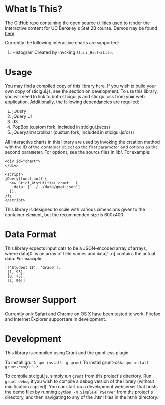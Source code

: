 What Is This?
=============
The GitHub repo containing the open source utilities used to render the
interactive content for UC Berkeley's Stat 2B course. Demos may be found
[here](http://jeady.github.com/stat-2b).

Currently the following interactive charts are supported:

1. Histogram
   Created by invoking `Stici_HistHiLite`.

Usage
=====
You may find a compiled copy of this library
[here](https://raw.github.com/jeady/stat-2b/gh-pages/sticigui.js). If you wish
to build your own copy of sticigui.js, see the section on development. To use
this library, you will need to link to both sticigui.js and sticigui.css from
your web application. Additionally, the following dependancies are required:

1. jQuery
2. jQuery UI
3. d3
4. PopBox (custom fork, included in sticigui.js/css)
5. jQuery.tinyscrollbar (custom fork, included in sticigui.js/css)

All interactive charts in this library are used by invoking the creation method
with the ID of the container object as the first parameter and options as the
second parameter. For options, see the source files in lib/.
For example:

    <div id="chart">
    </div>

    <script>
    jQuery(function() {
      new Stici_HistHiLite('chart', {
        data: ['../../data/gmat.json']
      });
    });
    </script>

This library is designed to scale with various dimensions given to the
container element, but the recommended size is 600x400.

Data Format
===========
This library expects input data to be a JSON-encoded array of arrays, where
data[0] is an array of field names and data[1..n] contains the actual data.
For example:

    [['Student ID', 'Grade'],
     [1, 95],
     [8, 75],
     [3, 90]]

Browser Support
===============
Currently only Safari and Chrome on OS X have been tested to work. Firefox and
Internet Explorer support are in development.

Development
===========
This library is compiled using Grunt and the grunt-css plugin.

To install grunt: `npm install -g grunt`
To install grunt-css: `npm install grunt-css@0.3.2`

To compile sticigui.js, simply run `grunt` from this project's directory. Run
`grunt debug` if you wish to compile a debug version of the library (without
minification applied). You can start up a development webserver that hosts the
demo files by running `python -m SimpleHTTPServer` from the project's
directory, and then navigating to any of the .html files in the html/
directory.
